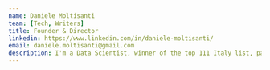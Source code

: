 ```yaml
---
name: Daniele Moltisanti
team: [Tech, Writers]
title: Founder & Director
linkedin: https://www.linkedin.com/in/daniele-moltisanti/
email: daniele.moltisanti@gmail.com
description: I'm a Data Scientist, winner of the top 111 Italy list, passionate about making advantage of data for solving real case problems, through AI algorithms
---
```


